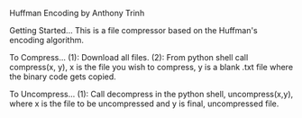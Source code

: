 Huffman Encoding by Anthony Trinh 



Getting Started...
This is a file compressor based on the Huffman's encoding algorithm. 



To Compress...
(1):  Download all files. 
(2):  From python shell call compress(x, y), x is the file you wish to compress, y is a blank .txt file where the binary 
      code gets copied. 
      
      

To Uncompress...
(1):  Call decompress in the python shell, uncompress(x,y), where x is the file to be uncompressed and y is final, uncompressed 
      file.  
      
    
